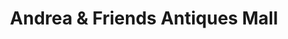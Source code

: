 ---
title: "Andrea & Friends Antiques Mall"
url: /saint-petersburg/andrea-and-friends-antiques-mall/
shop: antiques
---
